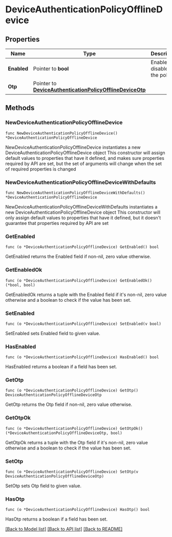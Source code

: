# DeviceAuthenticationPolicyOfflineDevice

## Properties

Name | Type | Description | Notes
------------ | ------------- | ------------- | -------------
**Enabled** | Pointer to **bool** | Enabled or disabled in the policy. | [optional] 
**Otp** | Pointer to [**DeviceAuthenticationPolicyOfflineDeviceOtp**](DeviceAuthenticationPolicyOfflineDeviceOtp.md) |  | [optional] 

## Methods

### NewDeviceAuthenticationPolicyOfflineDevice

`func NewDeviceAuthenticationPolicyOfflineDevice() *DeviceAuthenticationPolicyOfflineDevice`

NewDeviceAuthenticationPolicyOfflineDevice instantiates a new DeviceAuthenticationPolicyOfflineDevice object
This constructor will assign default values to properties that have it defined,
and makes sure properties required by API are set, but the set of arguments
will change when the set of required properties is changed

### NewDeviceAuthenticationPolicyOfflineDeviceWithDefaults

`func NewDeviceAuthenticationPolicyOfflineDeviceWithDefaults() *DeviceAuthenticationPolicyOfflineDevice`

NewDeviceAuthenticationPolicyOfflineDeviceWithDefaults instantiates a new DeviceAuthenticationPolicyOfflineDevice object
This constructor will only assign default values to properties that have it defined,
but it doesn't guarantee that properties required by API are set

### GetEnabled

`func (o *DeviceAuthenticationPolicyOfflineDevice) GetEnabled() bool`

GetEnabled returns the Enabled field if non-nil, zero value otherwise.

### GetEnabledOk

`func (o *DeviceAuthenticationPolicyOfflineDevice) GetEnabledOk() (*bool, bool)`

GetEnabledOk returns a tuple with the Enabled field if it's non-nil, zero value otherwise
and a boolean to check if the value has been set.

### SetEnabled

`func (o *DeviceAuthenticationPolicyOfflineDevice) SetEnabled(v bool)`

SetEnabled sets Enabled field to given value.

### HasEnabled

`func (o *DeviceAuthenticationPolicyOfflineDevice) HasEnabled() bool`

HasEnabled returns a boolean if a field has been set.

### GetOtp

`func (o *DeviceAuthenticationPolicyOfflineDevice) GetOtp() DeviceAuthenticationPolicyOfflineDeviceOtp`

GetOtp returns the Otp field if non-nil, zero value otherwise.

### GetOtpOk

`func (o *DeviceAuthenticationPolicyOfflineDevice) GetOtpOk() (*DeviceAuthenticationPolicyOfflineDeviceOtp, bool)`

GetOtpOk returns a tuple with the Otp field if it's non-nil, zero value otherwise
and a boolean to check if the value has been set.

### SetOtp

`func (o *DeviceAuthenticationPolicyOfflineDevice) SetOtp(v DeviceAuthenticationPolicyOfflineDeviceOtp)`

SetOtp sets Otp field to given value.

### HasOtp

`func (o *DeviceAuthenticationPolicyOfflineDevice) HasOtp() bool`

HasOtp returns a boolean if a field has been set.


[[Back to Model list]](../README.md#documentation-for-models) [[Back to API list]](../README.md#documentation-for-api-endpoints) [[Back to README]](../README.md)


